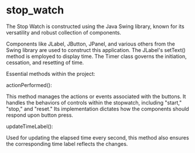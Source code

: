 # stop_watch
The Stop Watch is constructed using the Java Swing library, known for its versatility and robust collection of components. 

Components like JLabel, JButton, JPanel, and various others from the Swing library are used to construct this application. The JLabel's setText() method is employed to display time. The Timer class governs the initiation, cessation, and resetting of time.

Essential methods within the project:

actionPerformed():

This method manages the actions or events associated with the buttons. It handles the behaviors of controls within the stopwatch, including "start," "stop," and "reset." Its implementation dictates how the components should respond upon button press.

updateTimeLabel():

Used for updating the elapsed time every second, this method also ensures the corresponding time label reflects the changes.
